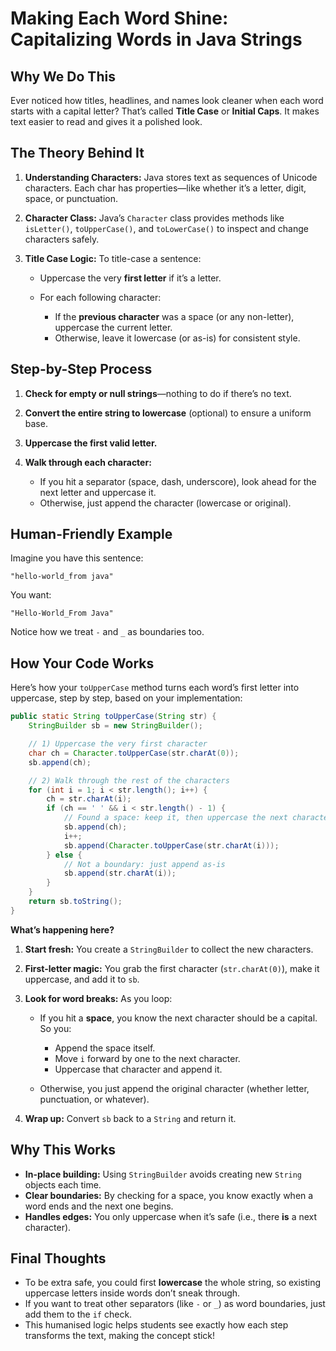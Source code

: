 # Making Each Word Shine: Capitalizing Words in Java Strings

## Why We Do This

Ever noticed how titles, headlines, and names look cleaner when each word starts with a capital letter? That’s called **Title Case** or **Initial Caps**. It makes text easier to read and gives it a polished look.

## The Theory Behind It

1. **Understanding Characters:** Java stores text as sequences of Unicode characters. Each char has properties—like whether it’s a letter, digit, space, or punctuation.
2. **Character Class:** Java’s `Character` class provides methods like `isLetter()`, `toUpperCase()`, and `toLowerCase()` to inspect and change characters safely.
3. **Title Case Logic:** To title-case a sentence:

   - Uppercase the very **first letter** if it’s a letter.
   - For each following character:

     - If the **previous character** was a space (or any non-letter), uppercase the current letter.
     - Otherwise, leave it lowercase (or as-is) for consistent style.

## Step-by-Step Process

1. **Check for empty or null strings**—nothing to do if there’s no text.
2. **Convert the entire string to lowercase** (optional) to ensure a uniform base.
3. **Uppercase the first valid letter.**
4. **Walk through each character:**

   - If you hit a separator (space, dash, underscore), look ahead for the next letter and uppercase it.
   - Otherwise, just append the character (lowercase or original).

## Human-Friendly Example

Imagine you have this sentence:

```
"hello-world_from java"
```

You want:

```
"Hello-World_From Java"
```

Notice how we treat `-` and `_` as boundaries too.

## How Your Code Works

Here’s how your `toUpperCase` method turns each word’s first letter into uppercase, step by step, based on your implementation:

```java
public static String toUpperCase(String str) {
    StringBuilder sb = new StringBuilder();

    // 1) Uppercase the very first character
    char ch = Character.toUpperCase(str.charAt(0));
    sb.append(ch);

    // 2) Walk through the rest of the characters
    for (int i = 1; i < str.length(); i++) {
        ch = str.charAt(i);
        if (ch == ' ' && i < str.length() - 1) {
            // Found a space: keep it, then uppercase the next character
            sb.append(ch);
            i++;
            sb.append(Character.toUpperCase(str.charAt(i)));
        } else {
            // Not a boundary: just append as-is
            sb.append(str.charAt(i));
        }
    }
    return sb.toString();
}
```

**What’s happening here?**

1. **Start fresh:** You create a `StringBuilder` to collect the new characters.
2. **First-letter magic:** You grab the first character (`str.charAt(0)`), make it uppercase, and add it to `sb`.
3. **Look for word breaks:** As you loop:

   - If you hit a **space**, you know the next character should be a capital. So you:

     - Append the space itself.
     - Move `i` forward by one to the next character.
     - Uppercase that character and append it.

   - Otherwise, you just append the original character (whether letter, punctuation, or whatever).

4. **Wrap up:** Convert `sb` back to a `String` and return it.

## Why This Works

- **In-place building:** Using `StringBuilder` avoids creating new `String` objects each time.
- **Clear boundaries:** By checking for a space, you know exactly when a word ends and the next one begins.
- **Handles edges:** You only uppercase when it’s safe (i.e., there **is** a next character).

## Final Thoughts

- To be extra safe, you could first **lowercase** the whole string, so existing uppercase letters inside words don’t sneak through.
- If you want to treat other separators (like `-` or `_`) as word boundaries, just add them to the `if` check.
- This humanised logic helps students see exactly how each step transforms the text, making the concept stick!